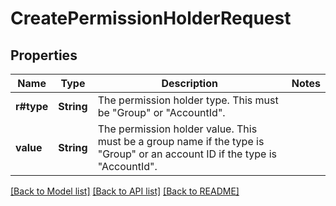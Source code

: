 # CreatePermissionHolderRequest

## Properties

Name | Type | Description | Notes
------------ | ------------- | ------------- | -------------
**r#type** | **String** | The permission holder type. This must be \"Group\" or \"AccountId\". | 
**value** | **String** | The permission holder value. This must be a group name if the type is \"Group\" or an account ID if the type is \"AccountId\". | 

[[Back to Model list]](../README.md#documentation-for-models) [[Back to API list]](../README.md#documentation-for-api-endpoints) [[Back to README]](../README.md)


